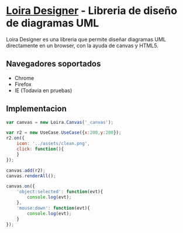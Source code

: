 [Loira Designer](http://lanstat.net) - Libreria de diseño de diagramas UML
=========
Loira Designer es una libreria que permite diseñar diagramas UML directamente en un browser, con la ayuda de canvas
y HTML5.

Navegadores soportados
--------------------------------------

- Chrome
- Firefox
- IE (Todavia en pruebas)

Implementacion
--------------------------------------

```javascript
var canvas = new Loira.Canvas('_canvas');

var r2 = new UseCase.UseCase({x:200,y:200});
r2.on({
	icon: '../assets/clean.png', 
	click: function(){
	}
});

canvas.add(r2);
canvas.renderAll();

canvas.on({
	'object:selected': function(evt){
		console.log(evt);
	},
	'mouse:down': function(evt){
		console.log(evt);
	}
});
```

